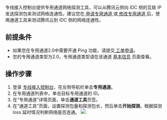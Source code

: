 专线接入控制台提供专用通道网络探测工具，可以从腾讯云侧向 IDC 侧的互联 IP 发送探测包来测试网络连通性。建议您在[ 申请专用通道 ](https://cloud.tencent.com/document/product/216/19250)或[ 修改专用通道 ](https://cloud.tencent.com/document/product/216/19251)后，使用通道工具来测试腾讯云到 IDC 侧的网络连通性。

## 前提条件
- 如果您在专用通道2.0中需要开通 Ping 功能，请提交[ 工单申请](https://console.cloud.tencent.com/workorder/category)。
- 您的专用通道类型为2.0，专用通道类型请在该通道 [基本信息](https://console.cloud.tencent.com/dc/conn/detail?id=dcx-6lmo2guk) 页面查看。

## 操作步骤
1. 登录 [专线接入控制台](https://console.cloud.tencent.com/vpc/dcConn)，在左侧导航栏单击**专用通道**。
2. 在专用通道列表中，单击目标专用通道的 ID。
3. 在“专用通道”详情页面，单击**通道工具**页签。
4. 在“通道工具”页面，设置探测包量和探测包长，然后单击**开始探测**。根据探测 loss 延时情况判断网络是否连通。
![](https://main.qcloudimg.com/raw/28a978d1df630ef3aef261fcbb895cdb.png)

